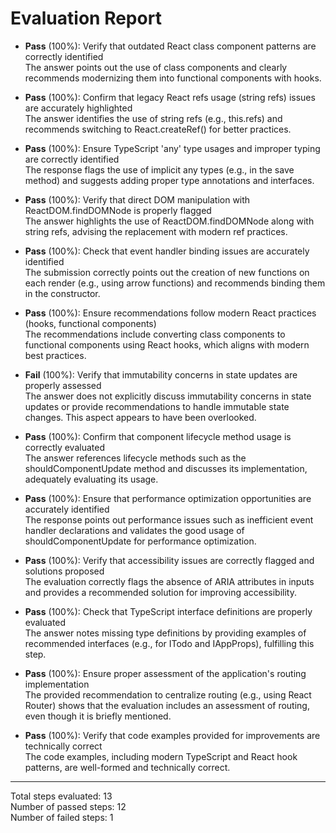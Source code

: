# Evaluation Report

- **Pass** (100%): Verify that outdated React class component patterns are correctly identified  
  The answer points out the use of class components and clearly recommends modernizing them into functional components with hooks.

- **Pass** (100%): Confirm that legacy React refs usage (string refs) issues are accurately highlighted  
  The answer identifies the use of string refs (e.g., this.refs) and recommends switching to React.createRef() for better practices.

- **Pass** (100%): Ensure TypeScript 'any' type usages and improper typing are correctly identified  
  The response flags the use of implicit any types (e.g., in the save method) and suggests adding proper type annotations and interfaces.

- **Pass** (100%): Verify that direct DOM manipulation with ReactDOM.findDOMNode is properly flagged  
  The answer highlights the use of ReactDOM.findDOMNode along with string refs, advising the replacement with modern ref practices.

- **Pass** (100%): Check that event handler binding issues are accurately identified  
  The submission correctly points out the creation of new functions on each render (e.g., using arrow functions) and recommends binding them in the constructor.

- **Pass** (100%): Ensure recommendations follow modern React practices (hooks, functional components)  
  The recommendations include converting class components to functional components using React hooks, which aligns with modern best practices.

- **Fail** (100%): Verify that immutability concerns in state updates are properly assessed  
  The answer does not explicitly discuss immutability concerns in state updates or provide recommendations to handle immutable state changes. This aspect appears to have been overlooked.

- **Pass** (100%): Confirm that component lifecycle method usage is correctly evaluated  
  The answer references lifecycle methods such as the shouldComponentUpdate method and discusses its implementation, adequately evaluating its usage.

- **Pass** (100%): Ensure that performance optimization opportunities are accurately identified  
  The response points out performance issues such as inefficient event handler declarations and validates the good usage of shouldComponentUpdate for performance optimization.

- **Pass** (100%): Verify that accessibility issues are correctly flagged and solutions proposed  
  The evaluation correctly flags the absence of ARIA attributes in inputs and provides a recommended solution for improving accessibility.

- **Pass** (100%): Check that TypeScript interface definitions are properly evaluated  
  The answer notes missing type definitions by providing examples of recommended interfaces (e.g., for ITodo and IAppProps), fulfilling this step.

- **Pass** (100%): Ensure proper assessment of the application's routing implementation  
  The provided recommendation to centralize routing (e.g., using React Router) shows that the evaluation includes an assessment of routing, even though it is briefly mentioned.

- **Pass** (100%): Verify that code examples provided for improvements are technically correct  
  The code examples, including modern TypeScript and React hook patterns, are well-formed and technically correct.

---

Total steps evaluated: 13  
Number of passed steps: 12  
Number of failed steps: 1